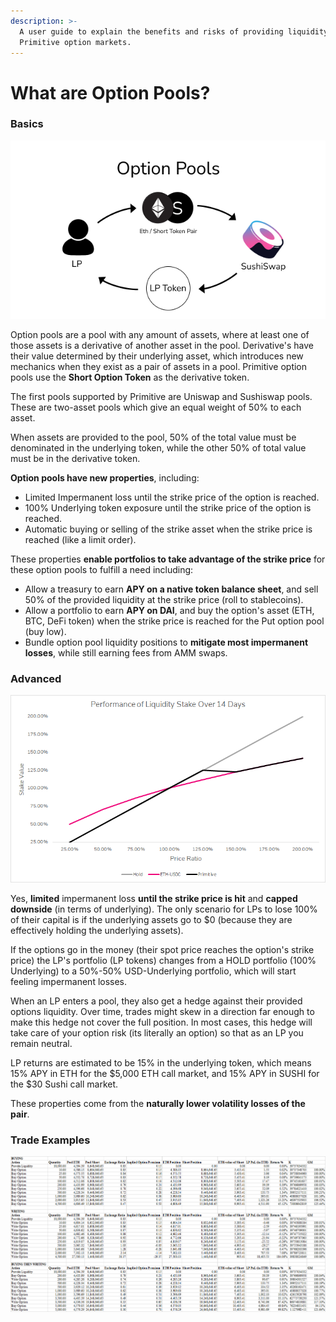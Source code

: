 ```yaml
---
description: >-
  A user guide to explain the benefits and risks of providing liquidity to
  Primitive option markets.
---
```


# What are Option Pools?

### Basics

![An option pool overview.](../.gitbook/assets/what-are-option-pools_.png)

Option pools are a pool with any amount of assets, where at least one of those assets is a derivative of another asset in the pool. Derivative's have their value determined by their underlying asset, which introduces new mechanics when they exist as a pair of assets in a pool. Primitive option pools use the **Short Option Token** as the derivative token.

The first pools supported by Primitive are Uniswap and Sushiswap pools. These are two-asset pools which give an equal weight of 50% to each asset.

When assets are provided to the pool, 50% of the total value must be denominated in the underlying token, while the other 50% of total value must be in the derivative token.

**Option pools have new properties**, including:

* Limited Impermanent loss until the strike price of the option is reached.
* 100% Underlying token exposure until the strike price of the option is reached.
* Automatic buying or selling of the strike asset when the strike price is reached \(like a limit order\).

These properties **enable portfolios to take advantage of the strike price** for these option pools to fulfill a need including:

* Allow a treasury to earn **APY on a native token balance sheet**, and sell 50% of the provided liquidity at the strike price \(roll to stablecoins\).
* Allow a portfolio to earn **APY on DAI**, and buy the option's asset \(ETH, BTC, DeFi token\) when the strike price is reached for the Put option pool \(buy low\).
* Bundle option pool liquidity positions to **mitigate most impermanent losses**, while still earning fees from AMM swaps.



### Advanced

![](../.gitbook/assets/primitivepoolgraph.png)

Yes, **limited** impermanent loss **until the strike price is hit** and **capped downside** \(in terms of underlying\). The only scenario for LPs to lose 100% of their capital is if the underlying assets go to $0 \(because they are effectively holding the underlying assets\).

If the options go in the money \(their spot price reaches the option's strike price\) the LP's portfolio \(LP tokens\) changes from a HOLD portfolio \(100% Underlying\) to a 50%-50% USD-Underlying portfolio, which will start feeling impermanent losses.

When an LP enters a pool, they also get a hedge against their provided options liquidity. Over time, trades might skew in a direction far enough to make this hedge not cover the full position. In most cases, this hedge will take care of your option risk \(its literally an option\) so that as an LP you remain neutral.

LP returns are estimated to be 15% in the underlying token, which means 15% APY in ETH for the $5,000 ETH call market, and 15% APY in SUSHI for the $30 Sushi call market.

These properties come from the **naturally lower volatility losses of the pair**.

### Trade Examples

![](../.gitbook/assets/optiontradeexamples.png)


